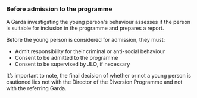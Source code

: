 ###  **Before admission to the programme**

A Garda investigating the young person's behaviour assesses if the person is
suitable for inclusion in the programme and prepares a report.

Before the young person is considered for admission, they must:

  * Admit responsibility for their criminal or anti-social behaviour 
  * Consent to be admitted to the programme 
  * Consent to be supervised by JLO, if necessary 

It’s important to note, the final decision of whether or not a young person is
cautioned lies not with the Director of the Diversion Programme and not with
the referring Garda.
